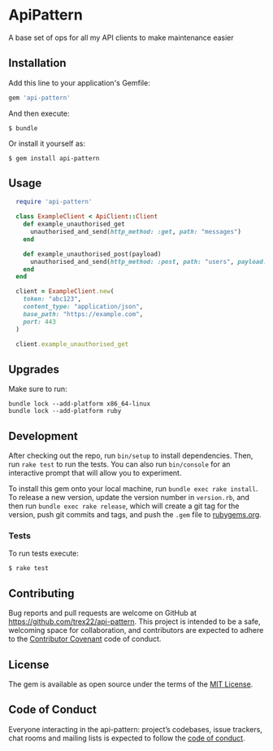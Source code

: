 # ApiPattern
A base set of ops for all my API clients to make maintenance easier

## Installation

Add this line to your application's Gemfile:

```ruby
gem 'api-pattern'
```

And then execute:

    $ bundle

Or install it yourself as:

    $ gem install api-pattern

## Usage

```ruby
  require 'api-pattern'

  class ExampleClient < ApiClient::Client
    def example_unauthorised_get
      unauthorised_and_send(http_method: :get, path: "messages")
    end

    def example_unauthorised_post(payload)
      unauthorised_and_send(http_method: :post, path: "users", payload: payload)
    end
  end

  client = ExampleClient.new(
    token: "abc123",
    content_type: "application/json",
    base_path: "https://example.com",
    port: 443
  )

  client.example_unauthorised_get
```

## Upgrades
Make sure to run:

```
bundle lock --add-platform x86_64-linux
bundle lock --add-platform ruby
```

## Development

After checking out the repo, run `bin/setup` to install dependencies. Then, run `rake test` to run the tests. You can also run `bin/console` for an interactive prompt that will allow you to experiment.

To install this gem onto your local machine, run `bundle exec rake install`. To release a new version, update the version number in `version.rb`, and then run `bundle exec rake release`, which will create a git tag for the version, push git commits and tags, and push the `.gem` file to [rubygems.org](https://rubygems.org).

### Tests
To run tests execute:

    $ rake test

## Contributing

Bug reports and pull requests are welcome on GitHub at https://github.com/trex22/api-pattern. This project is intended to be a safe, welcoming space for collaboration, and contributors are expected to adhere to the [Contributor Covenant](http://contributor-covenant.org) code of conduct.

## License

The gem is available as open source under the terms of the [MIT License](https://opensource.org/licenses/MIT).

## Code of Conduct

Everyone interacting in the api-pattern: project’s codebases, issue trackers, chat rooms and mailing lists is expected to follow the [code of conduct](https://github.com/trex22/api-pattern/blob/master/CODE_OF_CONDUCT.md).
